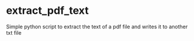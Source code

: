 # extract_pdf_text
Simple python script to extract the text of a pdf file and writes it to another txt file
